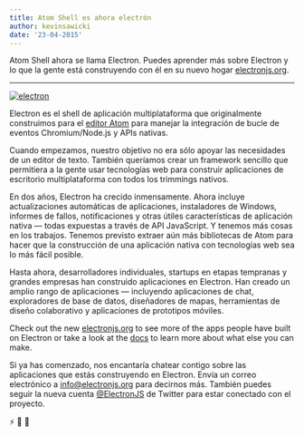 ```yaml
---
title: Atom Shell es ahora electrón
author: kevinsawicki
date: '23-04-2015'
---
```


Atom Shell ahora se llama Electron. Puedes aprender más sobre Electron y lo que la gente está construyendo con él en su nuevo hogar [electronjs.org](https://electronjs.org).

---

[![electron](https://cloud.githubusercontent.com/assets/671378/7396651/b7fae482-ee57-11e4-97a2-053515654c75.png)][electron]

Electron es el shell de aplicación multiplataforma que originalmente construimos para el [editor Atom](https://atom.io) para manejar la integración de bucle de eventos Chromium/Node.js y APIs nativas.

Cuando empezamos, nuestro objetivo no era sólo apoyar las necesidades de un editor de texto. También queríamos crear un framework sencillo que permitiera a la gente usar tecnologías web para construir aplicaciones de escritorio multiplataforma con todos los trimmings nativos.

En dos años, Electron ha crecido inmensamente. Ahora incluye actualizaciones automáticas de aplicaciones, instaladores de Windows, informes de fallos, notificaciones y otras útiles características de aplicación nativa &mdash; todas expuestas a través de API JavaScript. Y tenemos más cosas en los trabajos. Tenemos previsto extraer aún más bibliotecas de Atom para hacer que la construcción de una aplicación nativa con tecnologías web sea lo más fácil posible.

Hasta ahora, desarrolladores individuales, startups en etapas tempranas y grandes empresas han construido aplicaciones en Electron. Han creado un amplio rango de aplicaciones &mdash; incluyendo aplicaciones de chat, exploradores de base de datos, diseñadores de mapas, herramientas de diseño colaborativo y aplicaciones de prototipos móviles.

Check out the new [electronjs.org][electron] to see more of the apps people have built on Electron or take a look at the [docs][docs] to learn more about what else you can make.

Si ya has comenzado, nos encantaría chatear contigo sobre las aplicaciones que estás construyendo en Electron. Envía un correo electrónico a [info@electronjs.org](mailto:info@electronjs.org?Subject=Electron) para decirnos más. También puedes seguir la nueva cuenta [@ElectronJS](https://twitter.com/electronjs) de Twitter para estar conectado con el proyecto.

:zap: :blue_heart: :electric_plug:

[docs]: https://github.com/electron/electron/tree/main/docs#readme
[electron]: https://electronjs.org
[electron]: https://electronjs.org

